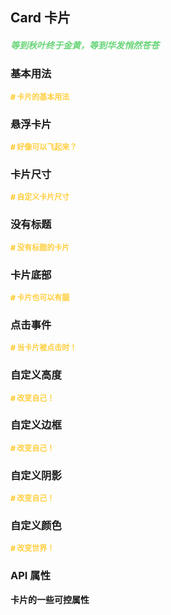## Card 卡片

<h5 style="color: #66d476">等到秋叶终于金黄，等到华发悄然苍苍</h5>

<script setup>
    import BasicDemo from '../demo/basic_demo.vue'
    import HoverableDemo from '../demo/hoverable_demo.vue'
    import SizeDemo from '../demo/size_demo.vue'
    import BodyDemo from '../demo/body_demo.vue'
    import FooterDemo from '../demo/footer_demo.vue'
    import ColorDemo from '../demo/color_demo.vue'
    import BorderDemo from '../demo/border_demo.vue'
    import BoxShowDemo from '../demo/box_show_demo.vue'
    import HeightDemo from '../demo/height_demo.vue'
    import ClickDemo from '../demo/click_demo.vue'
    import Preview from '../../../src/components/preview.vue'
</script>

### 基本用法

<p style="color: #ffcf3f; font-size: 12px; font-weight: 900;"># 卡片的基本用法</p>
<BasicDemo />
<Preview comp="card" demo="basic_demo" />

### 悬浮卡片

<p style="color: #ffcf3f; font-size: 12px; font-weight: 900;"># 好像可以飞起来？</p>
<HoverableDemo />
<Preview comp="card" demo="hoverable_demo" />

### 卡片尺寸

<p style="color: #ffcf3f; font-size: 12px; font-weight: 900;"># 自定义卡片尺寸</p>
<SizeDemo />
<Preview comp="card" demo="size_demo" />

### 没有标题

<p style="color: #ffcf3f; font-size: 12px; font-weight: 900;"># 没有标题的卡片</p>
<BodyDemo />
<Preview comp="card" demo="body_demo" />

### 卡片底部

<p style="color: #ffcf3f; font-size: 12px; font-weight: 900;"># 卡片也可以有腿</p>
<FooterDemo />
<Preview comp="card" demo="footer_demo" />

### 点击事件

<p style="color: #ffcf3f; font-size: 12px; font-weight: 900;"># 当卡片被点击时！</p>
<ClickDemo />
<Preview comp="card" demo="click_demo" />

### 自定义高度

<p style="color: #ffcf3f; font-size: 12px; font-weight: 900;"># 改变自己！</p>
<HeightDemo />
<Preview comp="card" demo="height_demo" />

### 自定义边框

<p style="color: #ffcf3f; font-size: 12px; font-weight: 900;"># 改变自己！</p>
<BorderDemo />
<Preview comp="card" demo="border_demo" />

### 自定义阴影

<p style="color: #ffcf3f; font-size: 12px; font-weight: 900;"># 改变自己！</p>
<BoxShowDemo />
<Preview comp="card" demo="box_show_demo" />

### 自定义颜色

<p style="color: #ffcf3f; font-size: 12px; font-weight: 900;"># 改变世界！</p>
<ColorDemo />
<Preview comp="card" demo="color_demo" />

<!-- API表格 -->

### API 属性

<p style="color: var(--color-success); font-size: 14px; font-weight: 900;">卡片的一些可控属性</p>
<script setup>
    import ApiTable from '../../../src/components/api_table.vue'
    const data = {
        columns: [
            {
                title: '名称'
            },
            {
                title: '类型'
            },
            {
                title: '默认值'
            },
            {
                title: '说明'
            }
        ],
        item: [
            {
                name: 'width',
                type: 'String',
                default: '100%',
                explain: '宽度属性'
            },
            {
                name: 'height',
                type: 'String',
                default: 'auto',
                explain: '高度属性'
            },
			{
				name: 'hover-able',
				type: 'Boolean',
				default: 'false | true',
				explain: '悬浮卡片'
			},
			{
				name: 'border-color',
				type: 'String',
				default: '#d9d9d9',
				explain: '边框颜色'
			},
			{
				name: 'background-color',
				type: 'String',
				default: 'white',
				explain: '背景颜色'
			},
			{
				name: 'border-radius',
				type: 'String | Number',
				default: '4px',
				explain: '圆角'
			},
			{
				name: 'box-shadow',
				type: 'String',
				default: 'null',
				explain: '阴影'
			},
			{
				name: 'hover-box-shadow',
				type: 'String',
				default: '0 2px 12px 0 rgba(0, 0, 0, 0.1)',
				explain: '动作阴影'
			},
			{
				name: 'header-height',
				type: 'String | Number',
				default: '6vh',
				explain: '头部高度'
			},
			{
				name: 'footer-height',
				type: 'String | Number',
				default: '6vh',
				explain: '尾部高度'
			}
        ]
  }
</script>
<ApiTable :data="data" />
